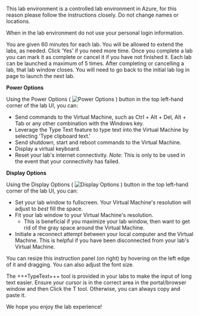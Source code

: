 This lab environment is a controlled lab environment in Azure, for this reason please follow the instructions closely. Do not change names or locations. 

When in the lab environment do not use your personal login information.

You are given 60 minutes for each lab. You will be allowed to extend the labs, as needed. Click ‘Yes’ if you need more time. Once you complete a lab you can mark it as complete or cancel it if you have not finished it. Each lab can be launched a maximum of 5 times. After completing or cancelling a lab, that lab window closes. You will need to go back to the initial lab log in page to launch the next lab.

**Power Options**

Using the Power Options ( ![Power Options](https://github.com/LODSContent/All-MOC/blob/master/MOC/GTL/images/PowerOptions.png?raw=true) ) button in the top left-hand corner of the lab UI, you can:
 - Send commands to the Virtual Machine, such as Ctrl + Alt + Del, Alt + Tab or any other combination with the Windows key.
 - Leverage the Type Text feature to type text into the Virtual Machine by selecting 'Type clipboard text.'
 - Send shutdown, start and reboot commands to the Virtual Machine.
 - Display a virtual keyboard.
 - Reset your lab's internet connectivity.
    *Note:* This is only to be used in the event that your connectivity has failed.
  
**Display Options**

Using the Display Options ( ![Display Options](https://github.com/LODSContent/All-MOC/blob/master/MOC/GTL/images/DisplayOptions.png?raw=true) ) button in the top left-hand corner of the lab UI, you can:
 - Set your lab window to fullscreen. Your Virtual Machine's resolution will adjust to *best* fill the space.
 - Fit your lab window to your Virtual Machine's resolution.
   - This is beneficial if you maximize your lab window, then want to get rid of the gray space around the Virtual Machine.
 - Initiate a reconnect attempt between your local computer and the Virtual Machine. This is helpful if you have been disconnected from your lab's Virtual Machine.

You can resize this instruction panel (on right) by hovering on the left edge of it and dragging. You can also adjust the font size.

The +++TypeText+++ tool is provided in your labs to make the input of long text easier. Ensure your cursor is in the correct area in the portal/browser window and then Click the T tool. Otherwise, you can always copy and paste it.

We hope you enjoy the lab experience!
